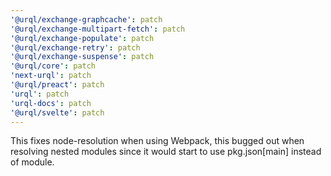 ```yaml
---
'@urql/exchange-graphcache': patch
'@urql/exchange-multipart-fetch': patch
'@urql/exchange-populate': patch
'@urql/exchange-retry': patch
'@urql/exchange-suspense': patch
'@urql/core': patch
'next-urql': patch
'@urql/preact': patch
'urql': patch
'urql-docs': patch
'@urql/svelte': patch
---
```


This fixes node-resolution when using Webpack, this bugged out when resolving nested modules since it would start to use pkg.json[main] instead of module.
